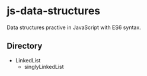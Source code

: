# js-data-structures

Data structures practive in JavaScript with ES6 syntax.

## Directory

- LinkedList
  - singlyLinkedList
